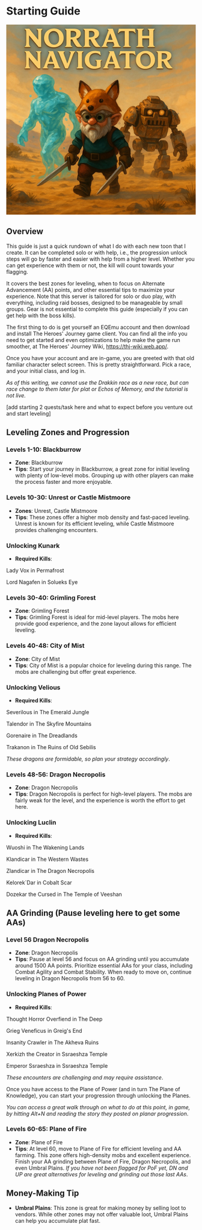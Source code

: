 # Starting Guide

<img src="assets/images/pic 004.jpg" alt="Norrath Navigator Logo" width="720" align="canter">

## Overview
This guide is just a quick rundown of what I do with each new toon that I create. It can be completed solo or with help, i.e., the progression unlock steps will go by faster and easier with help from a higher level. Whether you can get experience with them or not, the kill will count towards your flagging.

It covers the best zones for leveling, when to focus on Alternate Advancement (AA) points, and other essential tips to maximize your experience. Note that this server is tailored for solo or duo play, with everything, including raid bosses, designed to be manageable by small groups. Gear is not essential to complete this guide (especially if you can get help with the boss kills).

The first thing to do is get yourself an EQEmu account and then download and install The Heroes' Journey game client. You can find all the info you need to get started and even optimizations to help make the game run smoother, at The Heroes' Journey Wiki, https://thj-wiki.web.app/.

Once you have your account and are in-game, you are greeted with that old familiar character select screen. This is pretty straightforward. Pick a race, and your initial class, and log in. 

*As of this writing, we cannot use the Drakkin race as a new race, but can race change to them later for plat or Echos of Memory, and the tutorial is not live.*

[add starting 2 quests/task here and what to expect before you venture out and start leveling]

## Leveling Zones and Progression

### Levels 1-10: Blackburrow
- **Zone**: Blackburrow
- **Tips**: Start your journey in Blackburrow, a great zone for initial leveling with plenty of low-level mobs. Grouping up with other players can make the process faster and more enjoyable.

### Levels 10-30: Unrest or Castle Mistmoore
- **Zones**: Unrest, Castle Mistmoore
- **Tips**: These zones offer a higher mob density and fast-paced leveling. Unrest is known for its efficient leveling, while Castle Mistmoore provides challenging encounters.

### Unlocking Kunark
- **Required Kills**: 

Lady Vox in Permafrost

Lord Nagafen in Solueks Eye


### Levels 30-40: Grimling Forest
- **Zone**: Grimling Forest
- **Tips**: Grimling Forest is ideal for mid-level players. The mobs here provide good experience, and the zone layout allows for efficient leveling.

### Levels 40-48: City of Mist
- **Zone**: City of Mist
- **Tips**: City of Mist is a popular choice for leveling during this range. The mobs are challenging but offer great experience.

### Unlocking Velious
- **Required Kills**:

Severilous in The Emerald Jungle

Talendor in The Skyfire Mountains

Gorenaire in The Dreadlands

Trakanon in The Ruins of Old Sebilis


*These dragons are formidable, so plan your strategy accordingly*.

### Levels 48-56: Dragon Necropolis
- **Zone**: Dragon Necropolis
- **Tips**: Dragon Necropolis is perfect for high-level players. The mobs are fairly weak for the level, and the experience is worth the effort to get here.

### Unlocking Luclin
- **Required Kills**:

Wuoshi in The Wakening Lands

Klandicar in The Western Wastes

Zlandicar in The Dragon Necropolis

Kelorek`Dar in Cobalt Scar

Dozekar the Cursed in The Temple of Veeshan


## AA Grinding (Pause leveling here to get some AAs)

### Level 56 Dragon Necropolis
- **Zone**: Dragon Necropolis
- **Tips**: Pause at level 56 and focus on AA grinding until you accumulate around 1500 AA points. Prioritize essential AAs for your class, including Combat Agility and Combat Stability. When ready to move on, continue leveling in Dragon Necropolis from 56 to 60.

### Unlocking Planes of Power
- **Required Kills**:

Thought Horror Overfiend in The Deep

Grieg Veneficus in Greig's End

Insanity Crawler in The Akheva Ruins

Xerkizh the Creator in Ssraeshza Temple

Emperor Ssraeshza in Ssraeshza Temple


*These encounters are challenging and may require assistance*.

Once you have access to the Plane of Power (and in turn The Plane of Knowledge), you can start your progression through unlocking the Planes.

*You can access a great walk through on what to do at this point, in game, by hitting Alt+N and reading the story they posted on planar progression*.

### Levels 60-65: Plane of Fire
- **Zone**: Plane of Fire
- **Tips**: At level 60, move to Plane of Fire for efficient leveling and AA farming. This zone offers high-density mobs and excellent experience. Finish your AA grinding between Plane of Fire, Dragon Necropolis, and even Umbral Plains. *If you have not been flagged for PoF yet, DN and UP are great alternatives for leveling and grinding out those last AAs*.

## Money-Making Tip
- **Umbral Plains**: This zone is great for making money by selling loot to vendors. While other zones may not offer valuable loot, Umbral Plains can help you accumulate plat fast.
